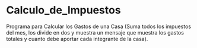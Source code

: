 # Calculo_de_Impuestos
Programa para Calcular los Gastos de una Casa (Suma todos los impuestos del mes, los divide en dos y muestra un mensaje que muestra los gastos totales y cuanto debe aportar cada integrante de la casa).
